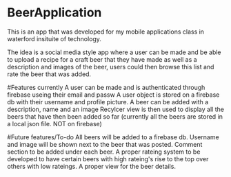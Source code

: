 # BeerApplication
This is an app that was developed for my mobile applications class in waterford insituite of technology.

The idea is a social media style app where a user can be made and be able to upload a recipe for a craft beer that they have made as well
as a description and images of the beer, users could then browse this list and rate the beer that was added.

#Features currently
A user can be made and is authenticated through firebase useing their email and passw
A user object is stored on a firebase db with their username and profile picture.
A beer can be added with a description, name and an image 
Recylcer view is then used to display all the beers that have then been added so far (currently all the beers are stored in a local json 
file. NOT on firebase) 

#Future features/To-do
All beers will be added to a firebase db.
Username and image will be shown next to the beer that was posted.
Comment section to be added under each beer.
A proper rateing system to be developed to have certain beers with high rateing's rise to the top over others with low rateings.
A proper view for the beer details.
